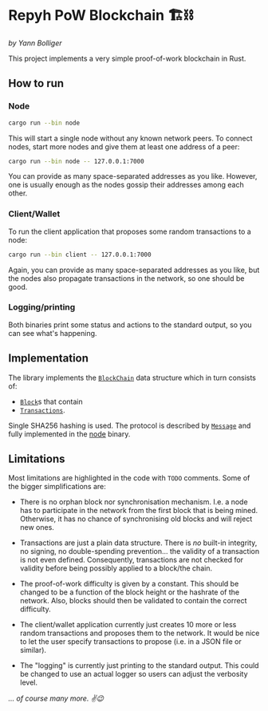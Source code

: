 # Repyh PoW Blockchain 🏗️⛓️

_by Yann Bolliger_

This project implements a very simple proof-of-work blockchain in Rust.

## How to run

### Node
```sh
cargo run --bin node
```
This will start a single node without any known network peers.
To connect nodes, start more nodes and give them at least one address of a peer:
```sh
cargo run --bin node -- 127.0.0.1:7000
```
You can provide as many space-separated addresses as you like. 
However, one is usually enough as the nodes gossip their addresses among each other.

### Client/Wallet

To run the client application that proposes some random transactions to a node:
```sh
cargo run --bin client -- 127.0.0.1:7000
```
Again, you can provide as many space-separated addresses as you like, but the nodes also propagate transactions
in the network, so one should be good.

### Logging/printing

Both binaries print some status and actions to the standard output, so you can see what's happening.

## Implementation

The library implements the [`BlockChain`](./src/chain.rs) data structure which in turn consists of:
 - [`Block`](./src/block.rs)s that contain
 - [`Transactions`](./src/tx.rs).

Single SHA256 hashing is used. The protocol is described by [`Message`](./src/msg.rs) and fully implemented in
the [node](./src/bin/node.rs) binary.

## Limitations

Most limitations are highlighted in the code with `TODO` comments. Some of the bigger simplifications are:

- There is no orphan block nor synchronisation mechanism. I.e. a node has to participate in the network from the first
  block that is being mined. Otherwise, it has no chance of synchronising old blocks and will reject new ones.

- Transactions are just a plain data structure. There is _no_ built-in integrity, no signing, no double-spending 
  prevention... the validity of a transaction is not even defined. Consequently, transactions are not checked for
  validity before being possibly applied to a block/the chain.

- The proof-of-work difficulty is given by a constant. This should be changed to be a function of the block height
  or the hashrate of the network. Also, blocks should then be validated to contain the correct difficulty.

- The client/wallet application currently just creates 10 more or less random transactions and proposes them to the
  network. It would be nice to let the user specify transactions to propose (i.e. in a JSON file or similar).

- The "logging" is currently just printing to the standard output. This could be changed to use an actual logger
  so users can adjust the verbosity level.

_... of course many more. ✌️😉_